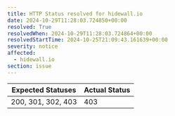 ```yaml
---
title: HTTP Status resolved for hidewall.io
date: 2024-10-29T11:28:03.724850+00:00
resolved: True
resolvedWhen: 2024-10-29T11:28:03.724864+00:00
resolvedStartTime: 2024-10-25T21:09:43.161639+00:00
severity: notice
affected:
  - hidewall.io
section: issue
---
```


| Expected Statuses | Actual Status  |
|-------------------|----------------|
| 200, 301, 302, 403 | 403 |
